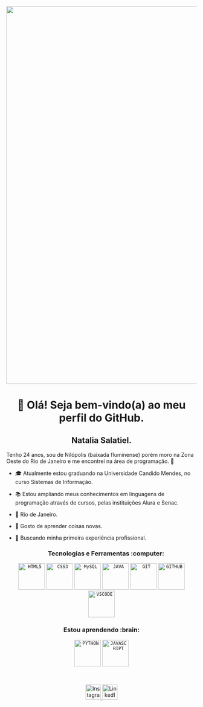 <img width="1000"  align="center" src="https://i.giphy.com/media/v1.Y2lkPTc5MGI3NjExbWZ6cDB0dW4zNW5rajFlOGYzdDhlNWc3Njh5Z3phNmp5bjB0cTk1OSZlcD12MV9pbnRlcm5hbF9naWZfYnlfaWQmY3Q9Zw/XbbAajWqvmxoMA0i3q/giphy.gif"/>


<h1 align="center"> 👋 Olá! Seja bem-vindo(a) ao meu perfil do GitHub.</h1>
<h2 align="center"> Natalia Salatiel.</h2>

Tenho 24 anos, sou de Nilópolis (baixada fluminense) porém moro na Zona Oeste do Rio de Janeiro e me encontrei na área de programação. 💜

- :mortar_board: Atualmente estou graduando na Universidade Candido Mendes, no curso Sistemas de Informação.
- :books: Estou ampliando meus conhecimentos em linguagens de programação através de cursos, pelas instituições Alura e Senac.
- :pushpin: Rio de Janeiro.
- :dart: Gosto de aprender coisas novas.
- :mag_right: Buscando minha primeira experiência profissional.

  <h3 align="center">Tecnologias e Ferramentas :computer:</h3> 
<p align="center">
<code><img  width="70px" src="https://cdn.jsdelivr.net/gh/devicons/devicon@latest/icons/html5/html5-original.svg" title="HTML5"/></code> 
<code><img  width="70px" src="https://cdn.jsdelivr.net/gh/devicons/devicon@latest/icons/css3/css3-original.svg"  title="CSS3"/></code> 
<code><img  width="70px" src="https://cdn.jsdelivr.net/gh/devicons/devicon@latest/icons/mysql/mysql-plain-wordmark.svg"  title="MySQL"/></code>
<code><img  width="70px" src="https://cdn.jsdelivr.net/gh/devicons/devicon@latest/icons/java/java-original.svg"title="JAVA"/></code> 
<code><img  width="70px" src="https://cdn.jsdelivr.net/gh/devicons/devicon@latest/icons/git/git-plain-wordmark.svg"  title="GIT"/></code> 
<code><img  width="70px" src="https://cdn.jsdelivr.net/gh/devicons/devicon@latest/icons/github/github-original.svg"  title="GITHUB"/></code><code> <img width="70px"  src="https://cdn.jsdelivr.net/gh/devicons/devicon@latest/icons/vscode/vscode-original.svg"  title="VSCODE" /></code> 
</p>

<h3 align="center">Estou aprendendo :brain:</h3> 
<p align="center">
<code><img   width="70px" src="https://cdn.jsdelivr.net/gh/devicons/devicon@latest/icons/python/python-original-wordmark.svg" title="PYTHON" /></code> 
<code><img   width="70px" src="https://cdn.jsdelivr.net/gh/devicons/devicon@latest/icons/javascript/javascript-plain.svg" title="JAVASCRIPT" /></code> 
</p>
</br>

<p align="center">
  <a href="https://www.instagram.com/ntsalatiel" target="_blank"><img  alt="Instagram" width="40px"  src="https://img.icons8.com/fluency/144/000000/instagram-new.png"/>
  <a  href="https://www.linkedin.com/in/natalia-salatiel-desenvolvedora-web" target="_blank"><img  alt="LinkedIn" width="40px" src="https://cdn.jsdelivr.net/gh/devicons/devicon@latest/icons/linkedin/linkedin-original.svg"/></a>
</p>

